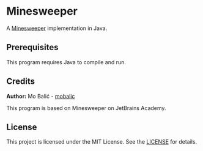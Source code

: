 # Minesweeper
A [Minesweeper](https://en.wikipedia.org/wiki/Minesweeper_(video_game))  implementation in Java.

## Prerequisites
This program requires Java to compile and run.

## Credits
**Author:** Mo Balić - [mobalic](https://github.com/mobalic)

This program is based on Minesweeper on JetBrains Academy.

## License
This project is licensed under the MIT License. See the [LICENSE](https://github.com/mobalic/Minesweeper/blob/main/LICENSE) for details.
